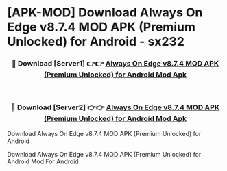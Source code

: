 # [APK-MOD] Download Always On Edge v8.7.4 MOD APK (Premium Unlocked) for Android - sx232


<div align="center">
<h3>🔴 Download [Server1] 👉👉 <a href="https://apk-comot.site?title=Always_On_Edge_v8.7.4_MOD_APK_(Premium_Unlocked)_for_Android">Always On Edge v8.7.4 MOD APK (Premium Unlocked) for Android Mod Apk</a></h3><br>
<h3>🔴 Download [Server2] 👉👉 <a href="https://apk-comot.site?title=Always_On_Edge_v8.7.4_MOD_APK_(Premium_Unlocked)_for_Android">Always On Edge v8.7.4 MOD APK (Premium Unlocked) for Android Mod Apk</a></h3>
</div>



Download Always On Edge v8.7.4 MOD APK (Premium Unlocked) for Android 

Download Always On Edge v8.7.4 MOD APK (Premium Unlocked) for Android Mod For Android